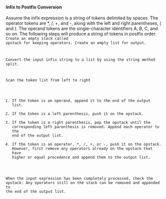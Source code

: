 #### Infix to Postfix Conversion
Assume the infix expression is a string of tokens delimited by spaces. The operator tokens are *, /, +, and -, along with the left and right parentheses, ( and ). The operand tokens are the single-character identifiers A, B, C, and so on. The following steps will produce a string of tokens in postfix order.
<code>
Create an empty stack called opstack for keeping operators. Create an empty list for output.

Convert the input infix string to a list by using the string method split.

Scan the token list from left to right
  1.  If the token is an operand, append it to the end of the output list.
  2.  If the token is a left parenthesis, push it on the opstack.
  3.  If the token is a right parenthesis, pop the opstack until the corresponding left parenthesis is removed. Append each operator to the end of the output list.
  4.  If the token is an operator, *, /, +, or -, push it on the opstack. However, first remove any operators already on the opstack that have higher or equal precedence and append them to the output list.

When the input expression has been completely processed, check the opstack. Any operators still on the stack can be removed and appended to the end of the output list.
</code>
